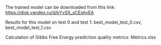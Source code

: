 The trained model can be downloaded from this link:
https://disk.yandex.ru/d/kYvSX_sCEshvEA

Results for this model on test 0 and test 1: 
best_model_test_0.csv, best_model_test_1.csv

Calculation of Gibbs Free Energy prediction quality metrics:
Metrics.xlsx
